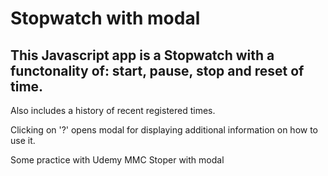 # Stopwatch with modal

## This Javascript app is a Stopwatch with a functonality of: start, pause, stop and reset of time. 

Also includes a history of recent registered times. 

Clicking on '?' opens modal for displaying additional information on how to use it.

Some practice with Udemy MMC Stoper with modal
